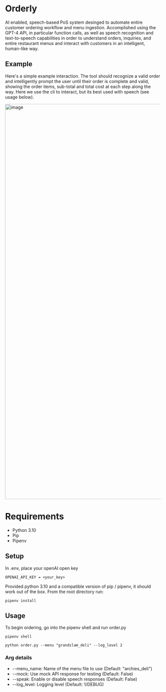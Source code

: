 # Orderly 

AI enabled, speech-based PoS system desinged to automate entire customer ordering workflow and menu ingestion. 
Accomplished using the GPT-4 API, in particular function calls, as well as speech recognition and text-to-speech capabilities 
in order to understand orders, inquiries, and entire restaurant menus and interact with customers in an intelligent, 
human-like way.

## Example 

Here's a simple example interaction. The tool should recognize a valid order and intelligently prompt the 
user until their order is complete and valid, showing the order items, sub-total and total cost at each 
step along the way. Here we use the cli to interact, but its best used with speech (see usage below).

<img width="1279" alt="image" src="https://github.com/Will-Murphy/orderly/assets/43630470/241f1404-6cdb-4cc1-beb1-510b94a77093">

# Requirements
- Python 3.10
- Pip
- Pipenv

## Setup

In .env, place your openAI open key

```
OPENAI_API_KEY = <your_key>
```

Provided python 3.10 and a compatible version of pip / pipenv, it should work out of the box. From the
root directory run:

```
pipenv install
```

## Usage

To begin ordering, go into the pipenv shell and run order.py

```
pipenv shell

python order.py --menu "grandslam_deli" --log_level 2
```

### Arg details
- --menu_name: Name of the menu file to use (Default: "archies_deli")
- --mock: Use mock API response for testing (Default: False)
- --speak: Enable or disable speech responses (Default: False)
- --log_level: Logging level (Default: 1/DEBUG)

